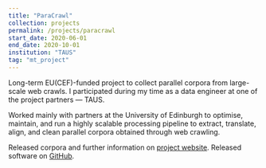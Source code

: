 ```yaml
---
title: "ParaCrawl"
collection: projects
permalink: /projects/paracrawl
start_date: 2020-06-01
end_date: 2020-10-01
institution: "TAUS"
tag: "mt_project"
---
```


Long-term EU(CEF)-funded project to collect parallel corpora from large-scale web crawls. I participated during my time as a data engineer at one of the project partners — TAUS.

Worked mainly with partners at the University of Edinburgh to optimise, maintain, and run a highly scalable processing pipeline to extract, translate, align, and clean parallel corpora obtained through web crawling.

Released corpora and further information on [project website](https://www.paracrawl.eu/). Released software on [GitHub](https://github.com/bitextor).
